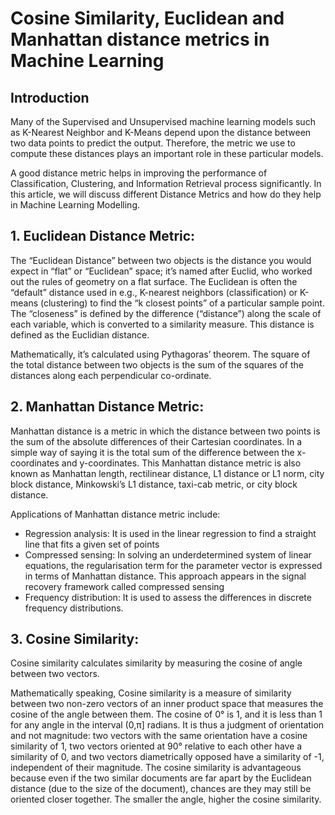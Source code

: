 # Cosine Similarity, Euclidean and Manhattan distance metrics in Machine Learning

## Introduction

Many of the Supervised and Unsupervised machine learning models such as K-Nearest Neighbor and K-Means depend upon the distance between two data points to predict the output. Therefore, the metric we use to compute these distances plays an important role in these particular models.

A good distance metric helps in improving the performance of Classification, Clustering, and Information Retrieval process significantly. In this article, we will discuss different Distance Metrics and how do they help in Machine Learning Modelling.

## 1. Euclidean Distance Metric:

The “Euclidean Distance” between two objects is the distance you would expect in “flat” or “Euclidean” space; it’s named after Euclid, who worked out the rules of geometry on a flat surface.
The Euclidean is often the “default” distance used in e.g., K-nearest neighbors (classification) or K-means (clustering) to find the “k closest points” of a particular sample point. The “closeness” is defined by the difference (“distance”) along the scale of each variable, which is converted to a similarity measure. This distance is defined as the Euclidian distance.

Mathematically, it’s calculated using Pythagoras’ theorem. The square of the total distance between two objects is the sum of the squares of the distances along each perpendicular co-ordinate.

## 2. Manhattan Distance Metric:

Manhattan distance is a metric in which the distance between two points is the sum of the absolute differences of their Cartesian coordinates. In a simple way of saying it is the total sum of the difference between the x-coordinates and y-coordinates.
This Manhattan distance metric is also known as Manhattan length, rectilinear distance, L1 distance or L1 norm, city block distance, Minkowski’s L1 distance, taxi-cab metric, or city block distance.

Applications of Manhattan distance metric include:

  * Regression analysis: It is used in the linear regression to find a straight line that fits a given set of points
  * Compressed sensing: In solving an underdetermined system of linear equations, the regularisation term for the parameter vector is expressed in terms of Manhattan distance. This approach appears in the signal recovery framework called compressed sensing
  * Frequency distribution: It is used to assess the differences in discrete frequency distributions.
  
  
## 3. Cosine Similarity: 

Cosine similarity calculates similarity by measuring the cosine of angle between two vectors.

Mathematically speaking, Cosine similarity is a measure of similarity between two non-zero vectors of an inner product space that measures the cosine of the angle between them. The cosine of 0° is 1, and it is less than 1 for any angle in the interval (0,π] radians. It is thus a judgment of orientation and not magnitude: two vectors with the same orientation have a cosine similarity of 1, two vectors oriented at 90° relative to each other have a similarity of 0, and two vectors diametrically opposed have a similarity of -1, independent of their magnitude.
The cosine similarity is advantageous because even if the two similar documents are far apart by the Euclidean distance (due to the size of the document), chances are they may still be oriented closer together. The smaller the angle, higher the cosine similarity.











